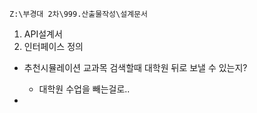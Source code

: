
```
Z:\부경대 2차\999.산출물작성\설계문서
```
1. API설계서
2. 인터페이스 정의


- 추천시뮬레이션 교과목 검색할때 대학원 뒤로 보낼 수 있는지?
	- 대학원 수업을 빼는걸로..

- 